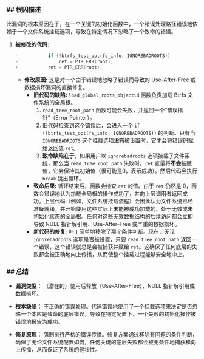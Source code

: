 ### **## 根因描述**

此漏洞的根本原因在于，在一个关键的初始化函数中，一个错误处理路径错误地依赖于一个文件系统挂载选项，导致在特定情况下忽略了一个致命的错误。

1.  **被修改的代码:**
    ```c
    -			if (!btrfs_test_opt(fs_info, IGNOREBADROOTS))
    -				ret = PTR_ERR(root);
    +			ret = PTR_ERR(root);
    ```
    *   **修改原因:** 这是对一个由于错误地忽略了错误而导致的 Use-After-Free 或数据损坏漏洞的直接修复。
        *   **旧代码的缺陷:** `load_global_roots_objectid` 函数负责加载 Btrfs 文件系统的全局根。
            1.  `read_tree_root_path` 函数可能会失败，并返回一个“错误指针”（Error Pointer）。
            2.  旧代码检查到这个错误后，会进入一个 `if (!btrfs_test_opt(fs_info, IGNOREBADROOTS))` 的判断。只有当 `IGNOREBADROOTS` 这个挂载选项**没有**被设置时，它才会将错误码赋给返回值 `ret`。
            3.  **致命缺陷在于**，如果用户以 `ignorebadroots` 选项挂载了文件系统，那么当 `read_tree_root_path` 失败时，`ret` 变量将**不会**被赋值，它会保持其初始值（很可能是0，表示成功）。然后代码会执行 `break` 跳出循环。
        *   **致命后果:** 循环结束后，函数会检查 `ret` 的值。由于 `ret` 仍然是 0，函数会错误地认为加载全局根的操作成功了，并向上层调用者返回成功。上层代码（例如，文件系统挂载流程）会因此认为文件系统已经准备就绪，并开始使用这些实际上未能被成功加载的、处于无效或未初始化状态的全局根。任何对这些无效数据结构的后续访问都会立即导致 NULL 指针解引用、Use-After-Free 或严重的数据损坏。
        *   **新代码的修复:** 补丁简单地移除了那个条件判断。现在，无论 `ignorebadroots` 选项是否被设置，只要 `read_tree_root_path` 返回一个错误，这个错误就总是会被捕获并赋给 `ret`。这确保了任何底层的失败都会被正确地向上传播，从而使整个挂载过程能够安全地中止。

### **## 总结**

*   **漏洞类型：**
    （潜在的）使用后释放（Use-After-Free）、NULL 指针解引用或数据损坏。

*   **根本缺陷：**
    不正确的错误处理。代码错误地使用了一个挂载选项来决定是否忽略一个本应是致命的底层错误，导致在特定配置下，一个失败的初始化操作被错误地报告为成功。

*   **修复原理：**
    强制执行严格的错误传播。修复方案通过移除有问题的条件判断，确保了无论文件系统配置如何，任何关键的底层失败都会被无条件地捕获和向上传播，从而保证了系统的健壮性。